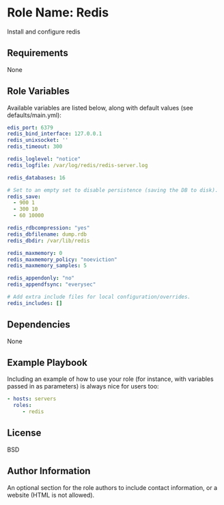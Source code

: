 Role Name: Redis
=========

Install and configure redis

Requirements
------------

None

Role Variables
--------------

Available variables are listed below, along with default values (see defaults/main.yml):

```yaml
edis_port: 6379
redis_bind_interface: 127.0.0.1
redis_unixsocket: ''
redis_timeout: 300

redis_loglevel: "notice"
redis_logfile: /var/log/redis/redis-server.log

redis_databases: 16

# Set to an empty set to disable persistence (saving the DB to disk).
redis_save:
  - 900 1
  - 300 10
  - 60 10000

redis_rdbcompression: "yes"
redis_dbfilename: dump.rdb
redis_dbdir: /var/lib/redis

redis_maxmemory: 0
redis_maxmemory_policy: "noeviction"
redis_maxmemory_samples: 5

redis_appendonly: "no"
redis_appendfsync: "everysec"

# Add extra include files for local configuration/overrides.
redis_includes: []
```


Dependencies
------------

None

Example Playbook
----------------

Including an example of how to use your role (for instance, with variables passed in as parameters) is always nice for users too:

```yaml
- hosts: servers
  roles:
     - redis
```

License
-------

BSD

Author Information
------------------

An optional section for the role authors to include contact information, or a website (HTML is not allowed).

